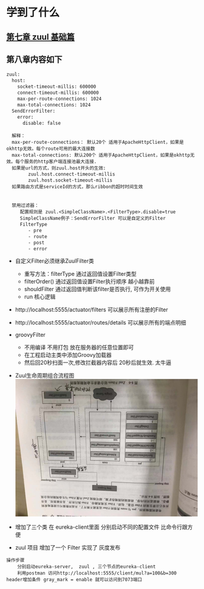 # 学到了什么
##  [第七章 zuul 基础篇](https://github.com/keepclimbs/springcloud-notes/tree/master/ch8-1-1/readMe-7.md)
## 第八章内容如下
```
zuul:
  host:
    socket-timeout-millis: 600000 
    connect-timeout-millis: 600000
    max-per-route-connections: 1024 
    max-total-connections: 1024 
  SendErrorFilter: 
    error:
      disable: false
      
  解释： 
  max-per-route-connections： 默认20个 适用于ApacheHttpClient，如果是okhttp无效。每个route可用的最大连接数
  max-total-connections: 默认200个 适用于ApacheHttpClient，如果是okhttp无效。每个服务的http客户端连接池最大连接.
  如果是url的方式，则zuul.host开头的生效:
        zuul.host.connect-timeout-millis
        zuul.host.socket-timeout-millis 
  如果路由方式是serviceId的方式，那么ribbon的超时时间生效
    
         
  禁用过滤器：
     配置规则是 zuul.<SimpleClassName>.<FilterType>.disable=true
     SimpleClassName例子：SendErrorFilter 可以是自定义的Filter
     FilterType
        - pre
        - route
        - post
        - error
```

- 自定义Filter必须继承ZuulFilter类
    - 重写方法：filterType 通过返回值设置Filter类型
    - filterOrder()        通过返回值设置Filter执行顺序 越小越靠前
    - shouldFilter         通过返回值判断该filter是否执行, 可作为开关使用
    - run                  核心逻辑

- http://localhost:5555/actuator/filters 可以展示所有注册的Filter
- http://localhost:5555/actuator/routes/details 可以展示所有的端点明细
- groovyFilter 
    - 不用编译 不用打包 放在服务器的任意位置即可 
    - 在工程启动主类中添加Groovy加载器
    - 然后回20秒扫面一次,修改拦截器内容后 20秒后就生效. 太牛逼
- Zuul生命周期组合流程图
![image](https://github.com/keepclimbs/springcloud-notes/blob/master/img/811-1.png)

- 增加了三个类 在 eureka-client里面 分别启动不同的配置文件 比命令行跟方便 
- zuul 项目 增加了一个 Filter 实现了 灰度发布
```
操作步骤 
    分别启动eureka-server,  zuul , 三个节点的eureka-client
    利用postman 访问http://localhost:5555/client/mul?a=100&b=300  header增加条件 gray_mark = enable 就可以访问到7073端口
```
